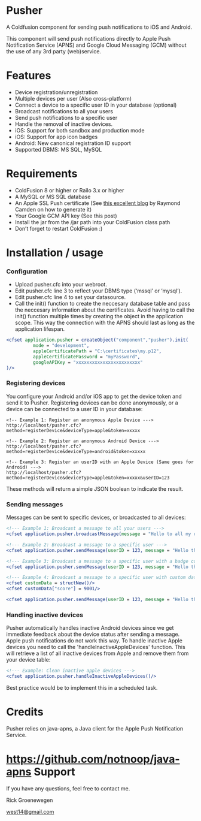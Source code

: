 Pusher
======

A Coldfusion component for sending push notifications to iOS and Android.

This component will send push notifications directly to Apple Push Notification Service (APNS) and Google Cloud Messaging (GCM) without the use of any 3rd party (web)service.

Features
=========

+ Device registration/unregistration
+ Multiple devices per user (Also cross-platform)
+ Connect a device to a specific user ID in your database (optional)
+ Broadcast notifications to all your users
+ Send push notifications to a specific user
+ Handle the removal of inactive devices.
+ iOS: Support for both sandbox and production mode
+ iOS: Support for app icon badges
+ Android: New canonical registration ID support
+ Supported DBMS: MS SQL, MySQL

Requirements
=========

+ ColdFusion 8 or higher or Railo 3.x or higher
+ A MySQL or MS SQL database
+ An Apple SSL Push certificate (See [this excellent blog](http://www.raymondcamden.com/index.cfm/2010/9/13/Guest-Post-Apple-Push-Notifications-From-ColdFusion-in-Ten-Minutes-or-Less) by Raymond Camden on how to generate it)
+ Your Google GCM API key (See this post)
+ Install the jar from the /jar path into your ColdFusion class path
+ Don’t forget to restart ColdFusion :)

Installation / usage
=========

### Configuration

+ Upload pusher.cfc into your webroot.
+ Edit pusher.cfc line 3 to reflect your DBMS type (‘mssql’ or ‘mysql’).
+ Edit pusher.cfc line 4 to set your datasource.
+ Call the init() function to create the neccesary database table and pass the neccesary information about the certificates. Avoid having to call the init() function multiple times by creating the object in the application scope. This way the connection with the APNS should last as long as the application lifespan.

```cfm
<cfset application.pusher = createObject("component","pusher").init(
          mode = "development",
          appleCertificatePath = "C:\certificates\my.p12",
          appleCertificatePassword = "myPassword",
          googleAPIKey = "xxxxxxxxxxxxxxxxxxxxxxxx"
)/>
```

### Registering devices
You configure your Android and/or iOS app to get the device token and send it to Pusher. Registering devices can be done anonymously, or a device can be connected to a user ID in your database:

```
<!-- Example 1: Register an anonymous Apple Device --->
http://localhost/pusher.cfc?method=registerDevice&deviceType=apple&token=xxxxx

<!-- Example 2: Register an anonymous Android Device --->
http://localhost/pusher.cfc?method=registerDevice&deviceType=android&token=xxxxx

<!-- Example 3: Register an userID with an Apple Device (Same goes for Android) --->
http://localhost/pusher.cfc?method=registerDevice&deviceType=apple&token=xxxxx&userID=123
```

These methods will return a simple JSON boolean to indicate the result.

### Sending messages

Messages can be sent to specific devices, or broadcasted to all devices:

```cfm
<!--- Example 1: Broadcast a message to all your users --->
<cfset application.pusher.broadcastMessage(message = "Hello to all my users!")/>

<!--- Example 2: Broadcast a message to a specific user --->
<cfset application.pusher.sendMessage(userID = 123, message = "Hello there!")/>

<!--- Example 3: Broadcast a message to a specific user with a badge counter update --->
<cfset application.pusher.sendMessage(userID = 123, message = "Hello there!", badgeTotal = 3)/>

<!--- Example 4: Broadcast a message to a specific user with custom data (Android only) --->
<cfset customData = structNew()/>
<cfset customData["score"] = 9001/>

<cfset application.pusher.sendMessage(userID = 123, message = "Hello there!", data = customData/>
```

### Handling inactive devices

Pusher automatically handles inactive Android devices since we get immediate feedback about the device status after sending a message. Apple push notifications do not work this way. To handle inactive Apple devices you need to call the 'handleInactiveAppleDevices' function. This will retrieve a list of all inactive devices from Apple and remove them from your device table:

```cfm
<!--- Example: Clean inactive apple devices --->
<cfset application.pusher.handleInactiveAppleDevices()/>
```

Best practice would be to implement this in a scheduled task.

Credits
=========
Pusher relies on java-apns, a Java client for the Apple Push Notification Service.

https://github.com/notnoop/java-apns
Support
=======
If you have any questions, feel free to contact me.

Rick Groenewegen

west14@gmail.com








